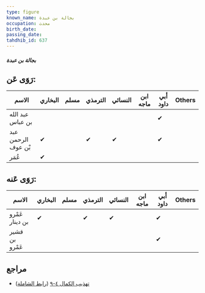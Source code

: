 ```yaml
---
type: figure
known_name: بجالة بن عبدة
occupation: محدث
birth_date:
passing_date:
tahdhib_id: 637
---
```

##### بجالة بن عبدة

## رَوَى عَن:
| الاسم              | البخاري | مسلم | الترمذي | النسائي | ابن ماجه | أبي داود | Others |
| ------------------ | ------- | ---- | ------- | ------- | -------- | -------- | ------ |
| عبد الله بن عباس   |         |      |         |         |          | ✔        |        |
| عبد الرحمن بْن عوف | ✔       |      | ✔       | ✔       |          | ✔        |        |
| عُمَر              | ✔       |      |         |         |          |          |        |
## رَوَى عَنه:
| الاسم           | البخاري | مسلم | الترمذي | النسائي | ابن ماجه | أبي داود | Others |
| --------------- | ------- | ---- | ------- | ------- | -------- | -------- | ------ |
| عَمْرو بن دينار | ✔       |      | ✔       | ✔       |          | ✔        |        |
| قشير بن عَمْرو  |         |      |         |         |          | ✔        |        |
## مراجع
- [تهذيب الكمال ٤-٩](obsidian://open?vault=Tahdhib-al-Kamal&file=Figures/٦٣٧-بجالة%20بن%20عبدة) ([رابط الشاملة](https://shamela.ws/book/3722/1523))